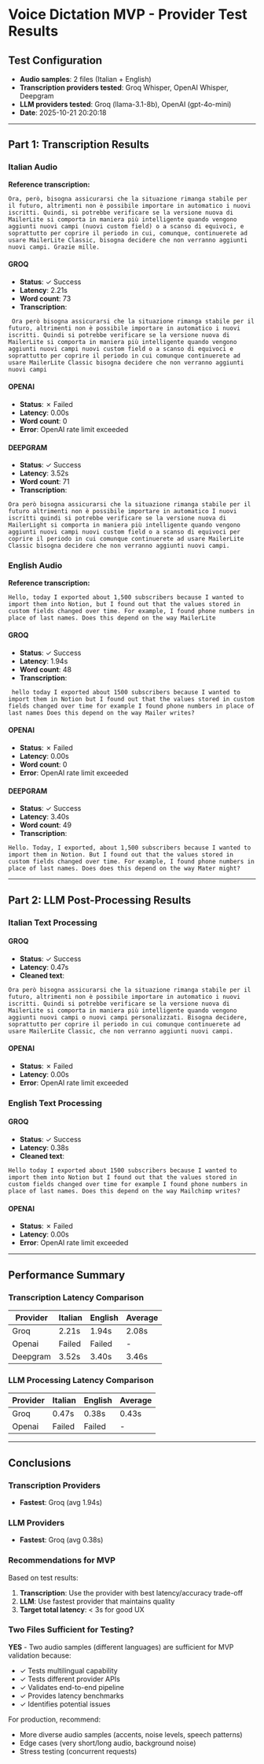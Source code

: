 # Voice Dictation MVP - Provider Test Results

## Test Configuration

- **Audio samples**: 2 files (Italian + English)
- **Transcription providers tested**: Groq Whisper, OpenAI Whisper, Deepgram
- **LLM providers tested**: Groq (llama-3.1-8b), OpenAI (gpt-4o-mini)
- **Date**: 2025-10-21 20:20:18

---

## Part 1: Transcription Results

### Italian Audio

**Reference transcription:**
```
Ora, però, bisogna assicurarsi che la situazione rimanga stabile per il futuro, altrimenti non è possibile importare in automatico i nuovi iscritti. Quindi, si potrebbe verificare se la versione nuova di MailerLite si comporta in maniera più intelligente quando vengono aggiunti nuovi campi (nuovi custom field) o a scanso di equivoci, e soprattutto per coprire il periodo in cui, comunque, continuerete ad usare MailerLite Classic, bisogna decidere che non verranno aggiunti nuovi campi. Grazie mille.
```


#### GROQ
- **Status**: ✓ Success
- **Latency**: 2.21s
- **Word count**: 73
- **Transcription**:
```
 Ora però bisogna assicurarsi che la situazione rimanga stabile per il futuro, altrimenti non è possibile importare in automatico i nuovi iscritti. Quindi si potrebbe verificare se la versione nuova di MailerLite si comporta in maniera più intelligente quando vengono aggiunti nuovi campi nuovi custom field o a scanso di equivoci e soprattutto per coprire il periodo in cui comunque continuerete ad usare MailerLite Classic bisogna decidere che non verranno aggiunti nuovi campi
```

#### OPENAI
- **Status**: ✗ Failed
- **Latency**: 0.00s
- **Word count**: 0
- **Error**: OpenAI rate limit exceeded

#### DEEPGRAM
- **Status**: ✓ Success
- **Latency**: 3.52s
- **Word count**: 71
- **Transcription**:
```
Ora però bisogna assicurarsi che la situazione rimanga stabile per il futuro altrimenti non è possibile importare in automatico I nuovi iscritti quindi si potrebbe verificare se la versione nuova di MailerLight si comporta in maniera più intelligente quando vengono aggiunti nuovi campi nuovi custom field o a scanso di equivoci per coprire il periodo in cui comunque continuerete ad usare MailerLite Classic bisogna decidere che non verranno aggiunti nuovi campi.
```

### English Audio

**Reference transcription:**
```
Hello, today I exported about 1,500 subscribers because I wanted to import them into Notion, but I found out that the values stored in custom fields changed over time. For example, I found phone numbers in place of last names. Does this depend on the way MailerLite
```


#### GROQ
- **Status**: ✓ Success
- **Latency**: 1.94s
- **Word count**: 48
- **Transcription**:
```
 hello today I exported about 1500 subscribers because I wanted to import them in Notion but I found out that the values stored in custom fields changed over time for example I found phone numbers in place of last names Does this depend on the way Mailer writes?
```

#### OPENAI
- **Status**: ✗ Failed
- **Latency**: 0.00s
- **Word count**: 0
- **Error**: OpenAI rate limit exceeded

#### DEEPGRAM
- **Status**: ✓ Success
- **Latency**: 3.40s
- **Word count**: 49
- **Transcription**:
```
Hello. Today, I exported, about 1,500 subscribers because I wanted to import them in Notion. But I found out that the values stored in custom fields changed over time. For example, I found phone numbers in place of last names. Does does this depend on the way Mater might?
```

---

## Part 2: LLM Post-Processing Results

### Italian Text Processing

#### GROQ
- **Status**: ✓ Success
- **Latency**: 0.47s
- **Cleaned text**:
```
Ora però bisogna assicurarsi che la situazione rimanga stabile per il futuro, altrimenti non è possibile importare in automatico i nuovi iscritti. Quindi si potrebbe verificare se la versione nuova di MailerLite si comporta in maniera più intelligente quando vengono aggiunti nuovi campi o nuovi campi personalizzati. Bisogna decidere, soprattutto per coprire il periodo in cui comunque continuerete ad usare MailerLite Classic, che non verranno aggiunti nuovi campi.
```

#### OPENAI
- **Status**: ✗ Failed
- **Latency**: 0.00s
- **Error**: OpenAI rate limit exceeded

### English Text Processing

#### GROQ
- **Status**: ✓ Success
- **Latency**: 0.38s
- **Cleaned text**:
```
Hello today I exported about 1500 subscribers because I wanted to import them into Notion but I found out that the values stored in custom fields changed over time for example I found phone numbers in place of last names. Does this depend on the way Mailchimp writes?
```

#### OPENAI
- **Status**: ✗ Failed
- **Latency**: 0.00s
- **Error**: OpenAI rate limit exceeded

---

## Performance Summary

### Transcription Latency Comparison

| Provider | Italian | English | Average |
|----------|---------|---------|---------|
| Groq | 2.21s | 1.94s | 2.08s |
| Openai | Failed | Failed | - |
| Deepgram | 3.52s | 3.40s | 3.46s |

### LLM Processing Latency Comparison

| Provider | Italian | English | Average |
|----------|---------|---------|---------|
| Groq | 0.47s | 0.38s | 0.43s |
| Openai | Failed | Failed | - |

---

## Conclusions

### Transcription Providers
- **Fastest**: Groq (avg 1.94s)

### LLM Providers
- **Fastest**: Groq (avg 0.38s)

### Recommendations for MVP

Based on test results:
1. **Transcription**: Use the provider with best latency/accuracy trade-off
2. **LLM**: Use fastest provider that maintains quality
3. **Target total latency**: < 3s for good UX

### Two Files Sufficient for Testing?

**YES** - Two audio samples (different languages) are sufficient for MVP validation because:
- ✓ Tests multilingual capability
- ✓ Tests different provider APIs
- ✓ Validates end-to-end pipeline
- ✓ Provides latency benchmarks
- ✓ Identifies potential issues

For production, recommend:
- More diverse audio samples (accents, noise levels, speech patterns)
- Edge cases (very short/long audio, background noise)
- Stress testing (concurrent requests)
